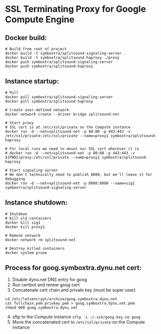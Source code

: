 # SSL Terminating Proxy for Google Compute Engine #

## Docker build: ##
```
# Build from root of project
docker build -t symboxtra/splitsound-signaling-server .
docker build -t symboxtra/splitsound-haproxy ./proxy
docker push symboxtra/splitsound-signaling-server
docker push symboxtra/splitsound-haproxy
```

## Instance startup: ##
```
# Pull
docker pull symboxtra/splitsound-signaling-server
docker pull symboxtra/splitsound-haproxy

# Create user-defined network
docker network create --driver bridge splitsound-net

# Start proxy
# SSL cert is at /etc/ssl/private on the Compute instance
docker run -d --net=splitsound-net -p 80:80 -p 443:443 -v /etc/ssl/private:/etc/ssl/private --name=proxy1 symboxtra/splitsound-haproxy

# For local runs we need to mount our SSL cert wherever it is
# docker run -d --net=splitsound-net -p 80:80 -p 443:443 -v ${PWD}/proxy:/etc/ssl/private --name=proxy1 symboxtra/splitsound-haproxy

# Start signaling server
# We don't technically need to publish 8080, but we'll leave it for debugging
docker run -d --net=splitsound-net -p 8080:8080 --name=sig1 symboxtra/splitsound-signaling-server
```

## Instance shutdown: ##
```
# Shutdown
# Kill old containers
docker kill sig1
docker kill proxy1

# Remove network
docker network rm splitsound-net

# Destroy killed containers
docker system prune
```

## Process for goog.symboxtra.dynu.net cert: ##
1. Disable dynu.net DNS entry for goog
2. Run certbot and renew goog cert
3. Concatenate cert chain and private key (must be super user)
```
cd /etc/letsencrypt/archive/goog.symboxtra.dynu.net
cat fullchain.pem privkey.pem > goog.symboxtra.dynu.net.pem
chmod 600 goog.symboxtra.dynu.net
```
4. sftp to the Compute instance ```sftp -i ~/.ssh/goog.key.no goog```
5. Move the concatenated cert to ```/etc/ssl/private``` on the Compute instance